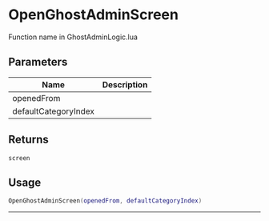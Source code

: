 # OpenGhostAdminScreen

Function name in GhostAdminLogic.lua

## Parameters

| Name                 | Description |
| -------------------- | ----------- |
| openedFrom           |             |
| defaultCategoryIndex |             |

## Returns

`screen`

## Usage

```lua
OpenGhostAdminScreen(openedFrom, defaultCategoryIndex)
```

---
